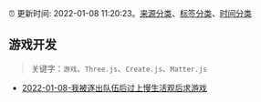 :alarm_clock: 更新时间: 2022-01-08 11:20:23。[来源分类](../README.md)、[标签分类](../TAGS.md)、[时间分类](../TIMELINE.md)

## 游戏开发


> 关键字：`游戏`、`Three.js`、`Create.js`、`Matter.js`



- [2022-01-08-我被逐出队伍后过上慢生活观后求游戏](https://www.v2ex.com/t/827009) 
